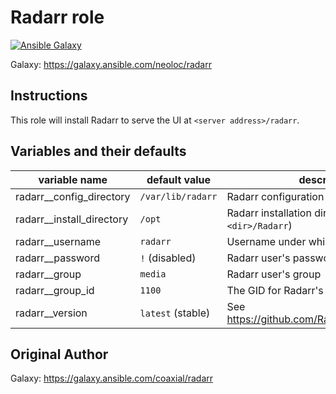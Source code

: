 # Radarr role

[![Ansible Galaxy](https://img.shields.io/badge/ansible--galaxy-neoloc.radarr-blue.svg)](https://galaxy.ansible.com/neoloc/ansible-role-radarr/)

Galaxy: https://galaxy.ansible.com/neoloc/radarr

## Instructions

This role will install Radarr to serve the UI at `<server address>/radarr`.

## Variables and their defaults

| variable name               | default value     | description                                                                             |
| --------------------------- | ----------------- | --------------------------------------------------------------------------------------- |
| radarr\_\_config_directory  | `/var/lib/radarr` | Radarr configuration files directory                                                    |
| radarr\_\_install_directory | `/opt`            | Radarr installation directory (will use `<dir>/Radarr`)                                 |
| radarr\_\_username          | `radarr`          | Username under which to run Radarr                                                      |
| radarr\_\_password          | `!` (disabled)    | Radarr user's password                                                                  |
| radarr\_\_group             | `media`           | Radarr user's group                                                                     |
| radarr\_\_group_id          | `1100`            | The GID for Radarr's group                                                              |
| radarr\_\_version           | `latest` (stable) | See https://github.com/Radarr/Radarr/releases                                           |

## Original Author

Galaxy: https://galaxy.ansible.com/coaxial/radarr
